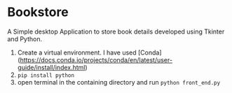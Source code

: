 # Bookstore

A Simple desktop Application to store book details developed using Tkinter and Python.

1) Create a virtual environment. I have used [Conda] (https://docs.conda.io/projects/conda/en/latest/user-guide/install/index.html)
2) ```pip install python```
3) open terminal in the containing directory and run
  ``` python front_end.py ```
